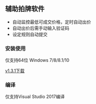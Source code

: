 ## 辅助拍牌软件
* 自动监控最低可成交价格，定时自动出价
* 自动出价后需手动输入验证码
* 设定规则自动提交

### 安装使用

仅支持64位 Windows 7/8/8.1/10

[v1.3.1下载](https://github.com/winston2tim/epp/releases/download/v1.3.1/epp_v1.3.1.zip)

### 编译
仅支持Visual Studio 2017编译
